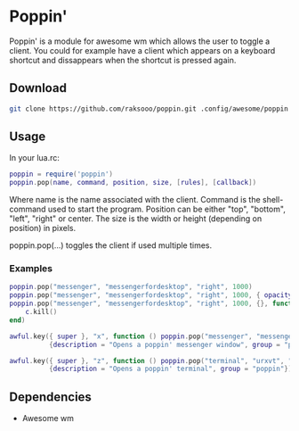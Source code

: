 # Poppin'
Poppin' is a module for awesome wm which allows the user to toggle a client. You could for example have a client which appears on a keyboard shortcut and dissappears when the shortcut is pressed again.

## Download
```sh
git clone https://github.com/raksooo/poppin.git .config/awesome/poppin
```

## Usage
In your lua.rc:
```lua
poppin = require('poppin')
poppin.pop(name, command, position, size, [rules], [callback])
```

Where name is the name associated with the client. Command is the shell-command used to start the program. Position can be either "top", "bottom", "left", "right" or center. The size is the width or height (depending on position) in pixels.

poppin.pop(...) toggles the client if used multiple times.

### Examples
```lua
poppin.pop("messenger", "messengerfordesktop", "right", 1000)
poppin.pop("messenger", "messengerfordesktop", "right", 1000, { opacity = 0.5 })
poppin.pop("messenger", "messengerfordesktop", "right", 1000, {}, function (c)
    c.kill()
end)

awful.key({ super }, "x", function () poppin.pop("messenger", "messengerfordesktop", "right", 1000) end,
          {description = "Opens a poppin' messenger window", group = "poppin"}),

awful.key({ super }, "z", function () poppin.pop("terminal", "urxvt", "center", 1000) end,
          {description = "Opens a poppin' terminal", group = "poppin"}),
```

## Dependencies
* Awesome wm

